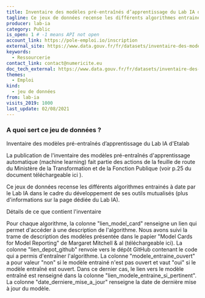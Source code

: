 ```yaml
---
title: Inventaire des modèles pré-entraînés d’apprentissage du Lab IA d'Etalab
tagline: Ce jeux de données recense les différents algorithmes entrainés à date par le Lab IA dans le cadre du développement de ses outils mutualisés
producer: lab-ia
category: Public
is_open: 1 # -1 means API not open
account_link: https://pole-emploi.io/inscription
external_site: https://www.data.gouv.fr/fr/datasets/inventaire-des-modeles-pre-entraines-dapprentissage-du-lab-ia-detalab/
keywords:
  - Ressourcerie
contact_link: contact@numericite.eu
doc_tech_external: https://www.data.gouv.fr/fr/datasets/inventaire-des-modeles-pre-entraines-dapprentissage-du-lab-ia-detalab/
themes:
  - Emploi
kind:
  - jeu de données
from: lab-ia
visits_2019: 1000
last_update: 02/08/2021
---
```


### A quoi sert ce jeu de données ?

Inventaire des modèles pré-entraînés d’apprentissage du Lab IA d'Etalab

La publication de l'inventaire des modèles pré-entraînés d'apprentissage automatique (machine learning) fait partie des actions de la feuille de route du Ministère de la Transformation et de la Fonction Publique (voir p.25 du document téléchargeable ici ).

Ce jeux de données recense les différents algorithmes entrainés à date par le Lab IA dans le cadre du développement de ses outils mutualisés (plus d'informations sur la page dédiée du Lab IA).

Détails de ce que contient l'inventaire

Pour chaque algorithme, la colonne "lien_model_card" renseigne un lien qui permet d'accéder à une description de l'algorithme. Nous avons suivi la trame de description des modèles présentée dans le papier "Model Cards for Model Reporting" de Margaret Mitchell & al (téléchargeable ici).
La colonne "lien_depot_github" renvoie vers le dépôt GitHub contenant le code qui a permis d'entraîner l'algorithme. La colonne "modele_entraine_ouvert" a pour valeur "non" si le modèle entrainé n'est pas ouvert et vaut "oui" si le modèle entraîné est ouvert. Dans ce dernier cas, le lien vers le modèle entraîné est renseigné dans la colonne "lien_modele_entraine_si_pertinent". La colonne "date_derniere_mise_a_jour" renseigne la date de dernière mise à jour du modèle.
